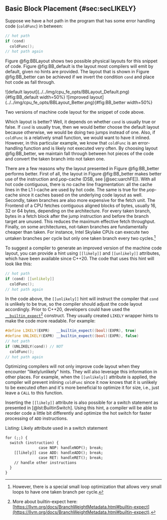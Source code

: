 ## Basic Block Placement {#sec:secLIKELY}

Suppose we have a hot path in the program that has some error handling code (`coldFunc`) in between:

```cpp
// hot path
if (cond)
  coldFunc();
// hot path again
```
Figure @fig:BBLayout shows two possible physical layouts for this snippet of code. Figure @fig:BB_default is the layout most compilers will emit by default, given no hints are provided. The layout that is shown in Figure @fig:BB_better can be achieved if we invert the condition `cond` and place hot code as fall through.

<div id="fig:BBLayout">
![default layout](../../img/cpu_fe_opts/BBLayout_Default.png){#fig:BB_default width=50%}
![improved layout](../../img/cpu_fe_opts/BBLayout_Better.png){#fig:BB_better width=50%}

Two versions of machine code layout for the snippet of code above.
</div>

Which layout is better? Well, it depends on whether `cond` is usually true or false. If `cond` is usually true, then we would better choose the default layout because otherwise, we would be doing two jumps instead of one. Also, if `coldFunc` is a relatively small function, we would want to have it inlined. However, in this particular example, we know that `coldFunc` is an error-handling function and is likely not executed very often. By choosing layout @fig:BB_better, we maintain fall through between hot pieces of the code and convert the taken branch into not taken one.

There are a few reasons why the layout presented in Figure @fig:BB_better performs better. First of all, the layout in Figure @fig:BB_better makes better use of the instruction and $\mu$op-cache (DSB, see [@sec:uarchFE]). With all hot code contiguous, there is no cache line fragmentation: all the cache lines in the L1 I-cache are used by hot code. The same is true for the $\mu$op-cache since it caches based on the underlying code layout as well. Secondly, taken branches are also more expensive for the fetch unit. The Frontend of a CPU fetches contiguous aligned blocks of bytes, usually 16, 32 or 64 bytes, depending on the architecture. For every taken branch, bytes in a fetch block after the jump instruction and before the branch target are unused. This reduces the maximum effective fetch throughput. Finally, on some architectures, not-taken branches are fundamentally cheaper than taken. For instance, Intel Skylake CPUs can execute two untaken branches per cycle but only one taken branch every two cycles.[^2]

To suggest a compiler to generate an improved version of the machine code layout, you can provide a hint using `[[likely]]`	and `[[unlikely]]` attributes, which have been available since C++20. The code that uses this hint will look like this:

```cpp
// hot path
if (cond) [[unlikely]] 
  coldFunc();
// hot path again
```

In the code above, the `[[unlikely]]` hint will instruct the compiler that `cond` is unlikely to be true, so the compiler should adjust the code layout accordingly. Prior to C++20, developers could have used the [`__builtin_expect`](https://llvm.org/docs/BranchWeightMetadata.html#builtin-expect)[^3] construct. They usually created `LIKELY` wrapper hints to make the code more readable. For example:

```cpp
#define LIKELY(EXPR)   __builtin_expect((bool)(EXPR), true)
#define UNLIKELY(EXPR) __builtin_expect((bool)(EXPR), false)
// hot path
if (UNLIKELY(cond)) // NOT 
  coldFunc();
// hot path again
```

Optimizing compilers will not only improve code layout when they encounter "likely/unlikely" hints. They will also leverage this information in other places. For example, when the `[[unlikely]]` attribute is applied, the compiler will prevent inlining `coldFunc` since it now knows that it is unlikely to be executed often and it's more beneficial to optimize it for size, i.e., just leave a `CALL` to this function. 

Inserting the `[[likely]]` attribute is also possible for a switch statement as presented in [@lst:BuiltinSwitch]. Using this hint, a compiler will be able to reorder code a little bit differently and optimize the hot switch for faster processing of `ADD` instructions.

Listing: Likely attribute used in a switch statement

~~~~ {#lst:BuiltinSwitch .cpp}
for (;;) {
  switch (instruction) {
               case NOP: handleNOP(); break;
    [[likely]] case ADD: handleADD(); break;
               case RET: handleRET(); break;
    // handle other instructions
  }
}
~~~~~~~~~~~~~~~~~~~~~~~~~~~~~~~~~~~~~~~~~~~~~~~~~

[^2]: However, there is a special small loop optimization that allows very small loops to have one taken branch per cycle.
[^3]: More about builtin-expect here: [https://llvm.org/docs/BranchWeightMetadata.html#builtin-expect](https://llvm.org/docs/BranchWeightMetadata.html#builtin-expect).
[^10]: C++ standard `[[likely]]` attribute: [https://en.cppreference.com/w/cpp/language/attributes/likely](https://en.cppreference.com/w/cpp/language/attributes/likely).

